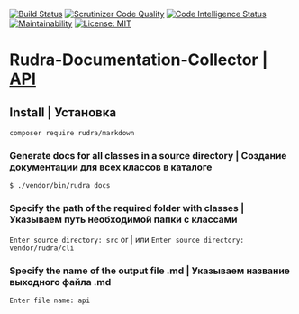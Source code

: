 [![Build Status](https://scrutinizer-ci.com/g/Jagepard/Rudra-Markdown/badges/build.png?b=master)](https://scrutinizer-ci.com/g/Jagepard/Rudra-Markdown/build-status/master)
[![Scrutinizer Code Quality](https://scrutinizer-ci.com/g/Jagepard/Rudra-Markdown/badges/quality-score.png?b=master)](https://scrutinizer-ci.com/g/Jagepard/Rudra-Markdown/?branch=master)
[![Code Intelligence Status](https://scrutinizer-ci.com/g/Jagepard/Rudra-Markdown/badges/code-intelligence.svg?b=master)](https://scrutinizer-ci.com/code-intelligence)
[![Maintainability](https://api.codeclimate.com/v1/badges/141448a193ba17e52b36/maintainability)](https://codeclimate.com/github/Jagepard/Rudra-Markdown/maintainability)
[![License: MIT](https://img.shields.io/badge/license-MIT-498e7f.svg)](https://mit-license.org/)

# Rudra-Documentation-Collector | [API](https://github.com/Jagepard/Rudra-Markdown/blob/master/docs.md "Documentation API")

## Install | Установка

```composer require rudra/markdown```

### Generate docs for all classes in a source directory | Создание документации для всех классов в каталоге
```$ ./vendor/bin/rudra docs``` 
### Specify the path of the required folder with classes | Указываем путь необходимой папки с классами
```Enter source directory: src``` or | или ```Enter source directory: vendor/rudra/cli```

### Specify the name of the output file .md | Указываем название выходного файла .md
```Enter file name: api```
